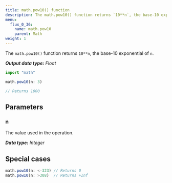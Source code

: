 ```yaml
---
title: math.pow10() function
description: The math.pow10() function returns `10**n`, the base-10 exponential of `n`.
menu:
  flux_0_36:
    name: math.pow10
    parent: Math
weight: 1
---
```


The `math.pow10()` function returns `10**n`, the base-10 exponential of `n`.

_**Output data type:** Float_

```js
import "math"

math.pow10(n: 3)

// Returns 1000
```

## Parameters

### n
The value used in the operation.

_**Data type:** Integer_

## Special cases
```js
math.pow10(n: <-323) // Returns 0
math.pow10(n: >308)  // Returns +Inf
```
